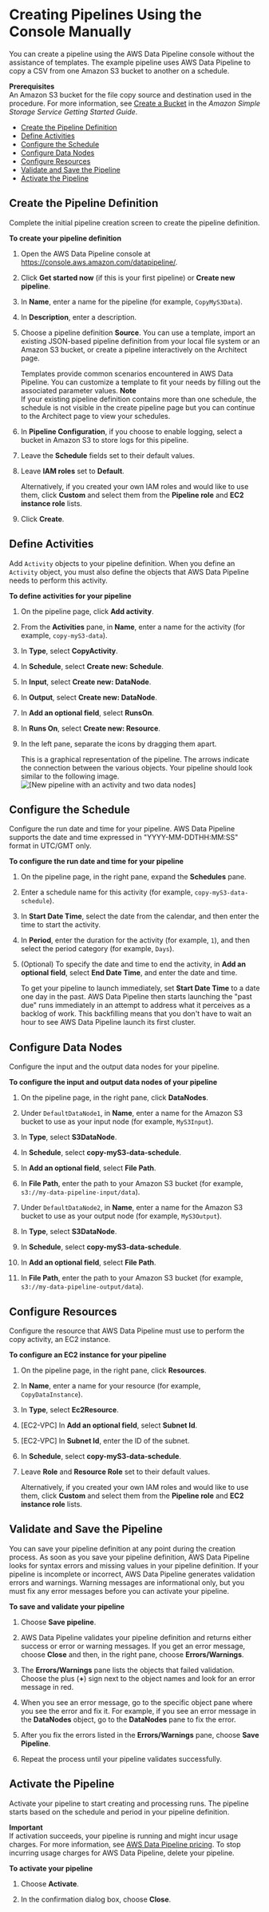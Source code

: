 # Creating Pipelines Using the Console Manually<a name="dp-console-manual"></a>

You can create a pipeline using the AWS Data Pipeline console without the assistance of templates\. The example pipeline uses AWS Data Pipeline to copy a CSV from one Amazon S3 bucket to another on a schedule\.

**Prerequisites**  
An Amazon S3 bucket for the file copy source and destination used in the procedure\. For more information, see [Create a Bucket](http://docs.aws.amazon.com/AmazonS3/latest/gsg/CreatingABucket.html) in the *Amazon Simple Storage Service Getting Started Guide*\.


+ [Create the Pipeline Definition](#dp-console-manual-create)
+ [Define Activities](#dp-console-manual-activity)
+ [Configure the Schedule](#dp-console-manual-schedule)
+ [Configure Data Nodes](#dp-console-manual-data)
+ [Configure Resources](#dp-console-manual-resources)
+ [Validate and Save the Pipeline](#dp-console-manual-validate)
+ [Activate the Pipeline](#dp-console-manual-activate)

## Create the Pipeline Definition<a name="dp-console-manual-create"></a>

Complete the initial pipeline creation screen to create the pipeline definition\.

**To create your pipeline definition**

1. Open the AWS Data Pipeline console at [https://console\.aws\.amazon\.com/datapipeline/](https://console.aws.amazon.com/datapipeline/)\.

1. Click **Get started now** \(if this is your first pipeline\) or **Create new pipeline**\.

1. In **Name**, enter a name for the pipeline \(for example, `CopyMyS3Data`\)\.

1. In **Description**, enter a description\.

1. Choose a pipeline definition **Source**\. You can use a template, import an existing JSON\-based pipeline definition from your local file system or an Amazon S3 bucket, or create a pipeline interactively on the Architect page\.

   Templates provide common scenarios encountered in AWS Data Pipeline\. You can customize a template to fit your needs by filling out the associated parameter values\. 
**Note**  
If your existing pipeline definition contains more than one schedule, the schedule is not visible in the create pipeline page but you can continue to the Architect page to view your schedules\.

1. In **Pipeline Configuration**, if you choose to enable logging, select a bucket in Amazon S3 to store logs for this pipeline\.

1. Leave the **Schedule** fields set to their default values\.

1. Leave **IAM roles** set to **Default**\.

   Alternatively, if you created your own IAM roles and would like to use them, click **Custom** and select them from the **Pipeline role** and **EC2 instance role** lists\.

1. Click **Create**\.

## Define Activities<a name="dp-console-manual-activity"></a>

Add `Activity` objects to your pipeline definition\. When you define an `Activity` object, you must also define the objects that AWS Data Pipeline needs to perform this activity\. 

**To define activities for your pipeline**

1. On the pipeline page, click **Add activity**\.

1. From the **Activities** pane, in **Name**, enter a name for the activity \(for example, `copy-myS3-data`\)\.

1. In **Type**, select **CopyActivity**\.

1. In **Schedule**, select **Create new: Schedule**\.

1. In **Input**, select **Create new: DataNode**\.

1. In **Output**, select **Create new: DataNode**\.

1. In **Add an optional field**, select **RunsOn**\.

1. In **Runs On**, select **Create new: Resource**\.

1. In the left pane, separate the icons by dragging them apart\.

   This is a graphical representation of the pipeline\. The arrows indicate the connection between the various objects\. Your pipeline should look similar to the following image\.  
![\[New pipeline with an activity and two data nodes\]](http://docs.aws.amazon.com/datapipeline/latest/DeveloperGuide/images/dp-create-pipeline-console.png)

## Configure the Schedule<a name="dp-console-manual-schedule"></a>

Configure the run date and time for your pipeline\. AWS Data Pipeline supports the date and time expressed in "YYYY\-MM\-DDTHH:MM:SS" format in UTC/GMT only\.

**To configure the run date and time for your pipeline**

1. On the pipeline page, in the right pane, expand the **Schedules** pane\.

1. Enter a schedule name for this activity \(for example, `copy-myS3-data-schedule`\)\.

1. In **Start Date Time**, select the date from the calendar, and then enter the time to start the activity\.

1. In **Period**, enter the duration for the activity \(for example, `1`\), and then select the period category \(for example, `Days`\)\.

1. \(Optional\) To specify the date and time to end the activity, in **Add an optional field**, select **End Date Time**, and enter the date and time\.

   To get your pipeline to launch immediately, set **Start Date Time** to a date one day in the past\. AWS Data Pipeline then starts launching the "past due" runs immediately in an attempt to address what it perceives as a backlog of work\. This backfilling means that you don't have to wait an hour to see AWS Data Pipeline launch its first cluster\. 

## Configure Data Nodes<a name="dp-console-manual-data"></a>

Configure the input and the output data nodes for your pipeline\.

**To configure the input and output data nodes of your pipeline**

1. On the pipeline page, in the right pane, click **DataNodes**\.

1. Under `DefaultDataNode1`, in **Name**, enter a name for the Amazon S3 bucket to use as your input node \(for example, `MyS3Input`\)\.

1. In **Type**, select **S3DataNode**\. 

1. In **Schedule**, select **copy\-myS3\-data\-schedule**\.

1. In **Add an optional field**, select **File Path**\.

1. In **File Path**, enter the path to your Amazon S3 bucket \(for example, `s3://my-data-pipeline-input/data`\)\.

1. Under `DefaultDataNode2`, in **Name**, enter a name for the Amazon S3 bucket to use as your output node \(for example, `MyS3Output`\)\.

1. In **Type**, select **S3DataNode**\. 

1. In **Schedule**, select **copy\-myS3\-data\-schedule**\.

1. In **Add an optional field**, select **File Path**\.

1. In **File Path**, enter the path to your Amazon S3 bucket \(for example, `s3://my-data-pipeline-output/data`\)\.

## Configure Resources<a name="dp-console-manual-resources"></a>

Configure the resource that AWS Data Pipeline must use to perform the copy activity, an EC2 instance\.

**To configure an EC2 instance for your pipeline**

1. On the pipeline page, in the right pane, click **Resources**\.

1. In **Name**, enter a name for your resource \(for example, `CopyDataInstance`\)\.

1. In **Type**, select **Ec2Resource**\.

1. \[EC2\-VPC\] In **Add an optional field**, select **Subnet Id**\.

1. \[EC2\-VPC\] In **Subnet Id**, enter the ID of the subnet\.

1. In **Schedule**, select **copy\-myS3\-data\-schedule**\.

1. Leave **Role** and **Resource Role** set to their default values\. 

   Alternatively, if you created your own IAM roles and would like to use them, click **Custom** and select them from the **Pipeline role** and **EC2 instance role** lists\.

## Validate and Save the Pipeline<a name="dp-console-manual-validate"></a>

You can save your pipeline definition at any point during the creation process\. As soon as you save your pipeline definition, AWS Data Pipeline looks for syntax errors and missing values in your pipeline definition\. If your pipeline is incomplete or incorrect, AWS Data Pipeline generates validation errors and warnings\. Warning messages are informational only, but you must fix any error messages before you can activate your pipeline\.

**To save and validate your pipeline**

1. Choose **Save pipeline**\.

1. AWS Data Pipeline validates your pipeline definition and returns either success or error or warning messages\. If you get an error message, choose **Close** and then, in the right pane, choose **Errors/Warnings**\.

1. The **Errors/Warnings** pane lists the objects that failed validation\. Choose the plus \(**\+**\) sign next to the object names and look for an error message in red\.

1. When you see an error message, go to the specific object pane where you see the error and fix it\. For example, if you see an error message in the **DataNodes** object, go to the **DataNodes** pane to fix the error\.

1. After you fix the errors listed in the **Errors/Warnings** pane, choose **Save Pipeline**\.

1. Repeat the process until your pipeline validates successfully\.

## Activate the Pipeline<a name="dp-console-manual-activate"></a>

Activate your pipeline to start creating and processing runs\. The pipeline starts based on the schedule and period in your pipeline definition\.

**Important**  
If activation succeeds, your pipeline is running and might incur usage charges\. For more information, see [AWS Data Pipeline pricing](http://aws.amazon.com/datapipeline/pricing)\. To stop incurring usage charges for AWS Data Pipeline, delete your pipeline\.

**To activate your pipeline**

1. Choose **Activate**\.

1. In the confirmation dialog box, choose **Close**\.